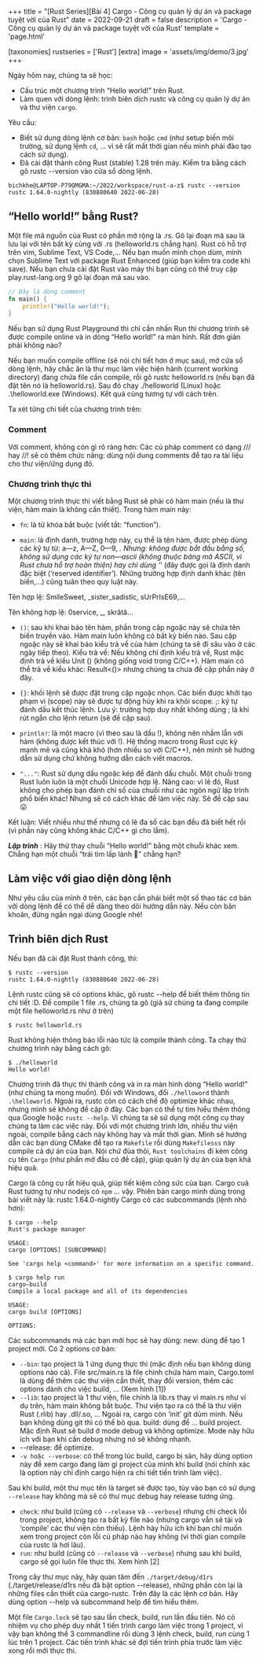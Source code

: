 +++
title = "[Rust Series][Bài 4] Cargo - Công cụ quản lý dự án và package tuyệt vời của Rust"
date = 2022-09-21
draft = false
description = 'Cargo - Công cụ quản lý dự án và package tuyệt vời của Rust'
template = 'page.html'

[taxonomies]
rustseries = ['Rust']
[extra]
image = 'assets/img/demo/3.jpg'
+++

Ngày hôm nay, chúng ta sẽ học:

- Cấu trúc một chương trình “Hello world!” trên Rust.
- Làm quen với dòng lệnh: trình biên dịch rustc và công cụ quản lý dự án và thư viện `cargo`.

Yêu cầu:

- Biết sử dụng dòng lệnh cơ bản: `bash` hoặc `cmd` (như setup biến môi trường, sử dụng lệnh `cd`, … vì sẽ rất mất thời gian nếu mình phải đào tạo cách sử dụng).
- Đã cài đặt thành công Rust (stable) 1.28 trên máy. Kiểm tra bằng cách gõ rustc --version vào cửa sổ dòng lệnh.

```shell
bichkhe@LAPTOP-P79QMGMA:~/2022/workspace/rust-a-z$ rustc --version
rustc 1.64.0-nightly (830880640 2022-06-28)
```

## “Hello world!” bằng Rust?

Một file mã nguồn của Rust có phần mở rộng là .rs. Gõ lại đoạn mã sau là lưu lại với tên bất kỳ cùng với .rs (helloworld.rs chẳng hạn). Rust có hỗ trợ trên vim, Sublime Text, VS Code,… Nếu bạn muốn mình chọn dùm, mình chọn Sublime Text với package Rust Enhanced (giúp bạn kiểm tra code khi save).
Nếu bạn chưa cài đặt Rust vào máy thì bạn cũng có thể truy cập play.rust-lang.org 9 gõ lại đoạn mã sau vào.

```rust
// Đây là dòng comment
fn main() {
    println!("Hello world!");
}
```

Nếu bạn sử dụng Rust Playground thì chỉ cần nhấn Run thì chương trình sẽ được compile online và in dòng “Hello world!” ra màn hình. Rất đơn giản phải không nào?

Nếu bạn muốn compile offline (sẽ nói chi tiết hơn ở mục sau), mở cửa sổ dòng lệnh, hãy chắc ăn là thư mục làm việc hiện hành (current working directory) đang chứa file cần compile, rồi gõ rustc helloworld.rs (nếu bạn đã đặt tên nó là helloworld.rs). Sau đó chạy ./helloworld (Linux) hoặc .\helloworld.exe (Windows). Kết quả cũng tương tự với cách trên.

Ta xét từng chi tiết của chương trình trên:

### Comment

Với comment, không còn gì rõ ràng hơn:
Các cú pháp comment có dạng /// hay //! sẽ có thêm chức năng: dùng nội dung comments để tạo ra tài liệu cho thư viện/ứng dụng đó.

### Chương trình thực thi

Một chương trình thực thi viết bằng Rust sẽ phải có hàm main (nếu là thư viện, hàm main là không cần thiết). Trong hàm main này:

- `fn`: là từ khóa bắt buộc (viết tắt: “function”).

- `main`: là định danh, trường hợp này, cụ thể là tên hàm, được phép dùng các ký tự từ: a—z, A—Z, 0—9, _. Nhưng: không được bắt đầu bằng số, không sử dụng các ký tự non—ascii (không thuộc bảng mã ASCII, vì Rust chưa hỗ trợ hoàn thiện) hay chỉ dùng ‘_’ (đây được gọi là định danh đặc biệt (‘reserved identifier’). Những trường hợp định danh khác (tên biến,…) cũng tuân theo quy luật này.

Tên hợp lệ: SmileSweet, \_sister_sadistic, sUrPrIsE69,…

Tên không hợp lệ: 0service, \_, skrâtâ…

- `()`: sau khi khai báo tên hàm, phần trong cặp ngoặc này sẽ chứa tên biến truyền vào. Hàm main luôn không có bất kỳ biến nào. Sau cặp ngoặc này sẽ khai báo kiểu trả về của hàm (chúng ta sẽ đi sâu vào ở các ngày tiếp theo).
  Kiểu trả về: Nếu không chỉ định kiểu trả về, Rust mặc định trả về kiểu Unit () (không giống void trong C/C++). Hàm main có thể trả về kiểu khác: Result<()> nhưng chúng ta chưa đề cập phần này ở đây.

- `{}`: khối lệnh sẽ được đặt trong cặp ngoặc nhọn. Các biến được khởi tạo phạm vi (scope) này sẽ được tự động hủy khi ra khỏi scope.
  ;: ký tự đánh dấu kết thúc lệnh. Lưu ý: trường hợp duy nhất không dùng ; là khi rút ngắn cho lệnh return (sẽ đề cập sau).

- `println!`: là một macro (vì theo sau là dấu !), không nên nhầm lẫn với hàm (không được kết thúc với !). Hệ thống macro trong Rust cực kỳ mạnh mẽ và cũng khá khó (hơn nhiều so với C/C++), nên mình sẽ hướng dẫn sử dụng chứ không hướng dẫn cách viết macros.

- `"..."`: Rust sử dụng dấu ngoặc kép để đánh dấu chuỗi. Một chuỗi trong Rust luôn luôn là một chuỗi Unicode hợp lệ. Nâng cao: vì lẽ đó, Rust không cho phép bạn đánh chỉ số của chuỗi như các ngôn ngữ lập trình phổ biến khác! Nhưng sẽ có cách khác để làm việc này. Sẽ đề cập sau :stuck_out_tongue:

Kết luận: Viết nhiều như thế nhưng có lẽ đa số các bạn đều đã biết hết rồi (vì phần này cũng không khác C/C++ gì cho lắm).

**_Lập trình_** : Hãy thử thay chuỗi “Hello world!” bằng một chuỗi khác xem. Chẳng hạn một chuỗi “trái tim lấp lánh :sparkling_heart:” chẳng hạn?

## Làm việc với giao diện dòng lệnh

Như yêu cầu của mình ở trên, các bạn cần phải biết một số thao tác cơ bản với dòng lệnh để có thể dễ dàng theo dõi hướng dẫn này. Nếu còn băn khoăn, đừng ngần ngại dùng Google nhé!

## Trình biên dịch Rust

Nếu bạn đã cài đặt Rust thành công, thì:

```shell
$ rustc --version
rustc 1.64.0-nightly (830880640 2022-06-28)
```

Lệnh rustc cũng sẽ có options khác, gõ rustc --help để biết thêm thông tin chi tiết :D. Để compile 1 file .rs, chúng ta gõ (giả sử chúng ta đang compile một file helloworld.rs như ở trên)

```shell
$ rustc helloworld.rs
```

Rust không hiện thông báo lỗi nào tức là compile thành công. Ta chạy thử chương trình này bằng cách gõ:

```shell
$ ./helloworld
Hello world!
```

Chương trình đã thực thi thành công và in ra màn hình dòng “Hello world!” (như chúng ta mong muốn). Đối với Windows, đổi `./helloword` thành `.\helloworld`.
Ngoài ra, rustc còn có cách chế độ optimize khác nhau, nhưng mình sẽ không đề cập ở đây. Các bạn có thể tự tìm hiểu thêm thông qua Google hoặc `rustc --help`. Vì chúng ta sẽ sử dụng một công cụ thay chúng ta làm các việc này.
Đối với một chương trình lớn, nhiều thư viện ngoài, compile bằng cách này không hay và mất thời gian. Mình sẽ hướng dẫn các bạn dùng CMake để tạo ra `Makefile` rồi dùng `Makefilesss` này compile cả dự án của bạn. Nói chứ đùa thôi, `Rust toolchains` đi kèm công cụ tên `Cargo` (như phần mở đầu có đề cập), giúp quản lý dự án của bạn khá hiệu quả.

Cargo là công cụ rất hiệu quả, giúp tiết kiệm công sức của bạn. Cargo cuả Rust tương tự như nodejs có `npm` … vậy.
Phiên bản cargo mình dùng trong bài viết này là: rustc 1.64.0-nightly
Cargo có các subcommands (lệnh nhỏ hơn):

```shell
$ cargo --help
Rust's package manager

USAGE:
cargo [OPTIONS] [SUBCOMMAND]

See 'cargo help <command>' for more information on a specific command.
```

```shell
$ cargo help run
cargo—build
Compile a local package and all of its dependencies

USAGE:
cargo build [OPTIONS]

OPTIONS:

```

Các subcommands mà các bạn mới học sẽ hay dùng:
new: dùng để tạo 1 project mới. Có 2 options cơ bản:

- `--bin`: tạo project là 1 ứng dụng thực thi (mặc định nếu bạn không dùng options nào cả). File src/main.rs là file chính chứa hàm main, Cargo.toml là dùng để thêm các thư viện cần thiết, thay đổi version, thêm các options dành cho việc build, … (Xem hình [1])
- `--lib`: tạo project là 1 thư viện, file chính là lib.rs thay vì main.rs như ví dụ trên, hàm main không bắt buộc. Thư viện tạo ra có thể là thư viện Rust (.rlib) hay .dll/.so, …
  Ngoài ra, cargo còn ‘init’ git dùm mình. Nếu bạn không dùng git thì có thể bỏ qua.
  build: dùng để … build project. Mặc định Rust sẽ build ở mode debug và không optimize. Mode này hữu ích với bạn khi cần debug nhưng nó sẽ không nhanh.
- --release: để optimize.
- `-v hoặc --verbose`: có thể trong lúc build, cargo bị sản, hãy dùng option này để xem cargo đang làm gì project của mình khi build (nói chính xác là option này chỉ định cargo hiện ra chi tiết tiến trình làm việc).

Sau khi build, một thư mục tên là target sẽ được tạo, tùy vào bạn có sử dụng `--release` hay không mà sẽ có thư mục debug hay release tương ứng.

- `check`: như build (cũng có `--release` và `--verbose`) nhưng chỉ check lỗi trong project, không tạo ra bất kỳ file nào (nhưng cargo vẫn sẽ tải và ‘compile’ các thư viện còn thiếu). Lệnh hày hữu ích khi bạn chỉ muốn xem trong project còn lỗi cú pháp nào hay không (vì thời gian compile của rustc là hơi lâu).
- `run`: như build (cũng có `--release` và `--verbose`) nhưng sau khi build, cargo sẽ gọi luôn file thực thi. Xem hình [2]

Trong cây thư mục này, hãy quan tâm đến `./target/debug/d1rs` (./target/release/d1rs nếu đã bật option --release), những phần còn lại là những files cần thiết của cargo-rustc.
Trên đây là các lệnh cơ bản. Hãy dùng option --help và subcommand help để tìm hiểu thêm.

Một file `Cargo.lock` sẽ tạo sau lần check, build, run lần đầu tiên. Nó có nhiệm vụ cho phép duy nhất 1 tiến trình cargo làm việc trong 1 project, vì vậy bạn không thể 3 commandline rồi dùng 3 lệnh check, build, run cùng 1 lúc trên 1 project. Các tiến trình khác sẽ đợi tiến trình phía trước làm việc xong rồi mới thực thi.
